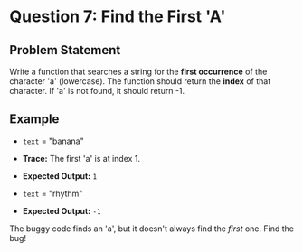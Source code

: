 # Question 7: Find the First 'A'

## Problem Statement

Write a function that searches a string for the **first occurrence** of the character 'a' (lowercase). The function should return the **index** of that character. If 'a' is not found, it should return -1.

## Example

* `text` = "banana"
* **Trace:** The first 'a' is at index 1.
* **Expected Output:** `1`

* `text` = "rhythm"
* **Expected Output:** `-1`

The buggy code finds an 'a', but it doesn't always find the *first* one. Find the bug!